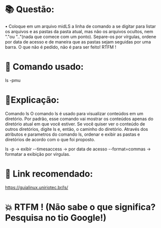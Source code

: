 # 📚 Questão:
• Coloque em um arquivo midLS a linha de comando a se digitar para listar os arquivos
e as pastas da pasta atual, mas não os arquivos ocultos, nem "."ou ".."(nada que
comece com um ponto). Separe-os por vírgulas, ordene por data de acesso e de
maneira que as pastas sejam seguidas por uma barra.
O que não é pedido, não é para ser feito!
RTFM !

# 🖖 Comando usado:
ls -pmu

# 📝Explicação: 
Comando ls
O comando ls é usado para visualizar conteúdos em um diretório. Por padrão, esse comando vai mostrar os conteúdos apenas do diretório atual em que você estiver. 
Se você quiser ver o conteúdo de outros diretórios, digite ls e, então, o caminho do diretório.
Através dos atributos e parametros do comando ls, ordenar e exibir as pastas e diretórios de acordo com o que foi proposto.

ls -p -> exibir 
--timesaccess -> por data de acesso
--format=commas -> formatar a exibição por virgulas.

# 🤖 Link recomendado: 
https://guialinux.uniriotec.br/ls/

# 💥 RTFM ! (Não sabe o que significa? Pesquisa no tio Google!) 
